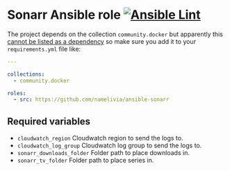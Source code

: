 # Sonarr Ansible role [![Ansible Lint](https://github.com/namelivia/ansible-sonarr/actions/workflows/ansible-lint.yml/badge.svg)](https://github.com/namelivia/ansible-sonarr/actions/workflows/ansible-lint.yml)

The project depends on the collection `community.docker` but apparently this [cannot be listed as a dependency](https://github.com/ansible/ansible/issues/62847) so make sure you add it to your `requirements.yml` file like:

```yml
---

collections:
  - community.docker

roles:
  - src: https://github.com/namelivia/ansible-sonarr
```

## Required variables
 - `cloudwatch_region` Cloudwatch region to send the logs to.
 - `cloudwatch_log_group` Cloudwatch log group to send the logs to.
 - `sonarr_downloads_folder` Folder path to place downloads in.
 - `sonarr_tv_folder` Folder path to place series in.
